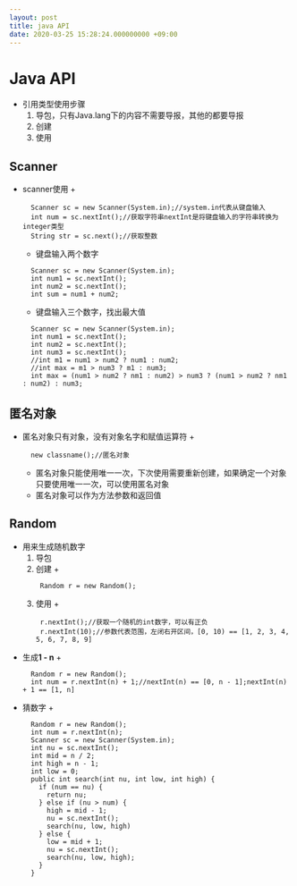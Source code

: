 ```yaml
---
layout: post
title: java API
date: 2020-03-25 15:28:24.000000000 +09:00
---
```


# Java API
   + 引用类型使用步骤
      1. 导包，只有Java.lang下的内容不需要导报，其他的都要导报
      2. 创建
      3. 使用

## Scanner
   + scanner使用
      + 
      ```
        Scanner sc = new Scanner(System.in);//system.in代表从键盘输入
        int num = sc.nextInt();//获取字符串nextInt是将键盘输入的字符串转换为integer类型
        String str = sc.next();//获取整数
      ```
      + 键盘输入两个数字
      ```
        Scanner sc = new Scanner(System.in);
        int num1 = sc.nextInt();
        int num2 = sc.nextInt();
        int sum = num1 + num2;
      ```
      + 键盘输入三个数字，找出最大值
      ```
        Scanner sc = new Scanner(System.in);
        int num1 = sc.nextInt();
        int num2 = sc.nextInt();
        int num3 = sc.nextInt();
        //int m1 = num1 > num2 ? num1 : num2;
        //int max = m1 > num3 ? m1 : num3;
        int max = (num1 > num2 ? nm1 : num2) > num3 ? (num1 > num2 ? nm1 : num2) : num3;
      ```

## 匿名对象
   + 匿名对象只有对象，没有对象名字和赋值运算符
      +   
      ```
        new classname();//匿名对象
      ```
      + 匿名对象只能使用唯一一次，下次使用需要重新创建，如果确定一个对象只要使用唯一一次，可以使用匿名对象
      + 匿名对象可以作为方法参数和返回值

## Random
   + 用来生成随机数字
      1. 导包
      2. 创建
         + 
         ```
          Random r = new Random();
         ```
      3. 使用
         + 
         ```
          r.nextInt();//获取一个随机的int数字，可以有正负
          r.nextInt(10);//参数代表范围，左闭右开区间，[0, 10) == [1, 2, 3, 4, 5, 6, 7, 8, 9]
         ```
   + 生成**1 - n**
      + 
      ```
        Random r = new Random();
        int num = r.nextInt(n) + 1;//nextInt(n) == [0, n - 1];nextInt(n) + 1 == [1, n]
      ```
   + 猜数字
      + 
      ```
        Random r = new Random();
        int num = r.nextInt(n);
        Scanner sc = new Scanner(System.in);
        int nu = sc.nextInt();
        int mid = n / 2;
        int high = n - 1;
        int low = 0;
        public int search(int nu, int low, int high) {
          if (num == nu) {
            return nu;
          } else if (nu > num) {
            high = mid - 1;
            nu = sc.nextInt();
            search(nu, low, high)
          } else {
            low = mid + 1;
            nu = sc.nextInt();
            search(nu, low, high);
          }
        }
      ```